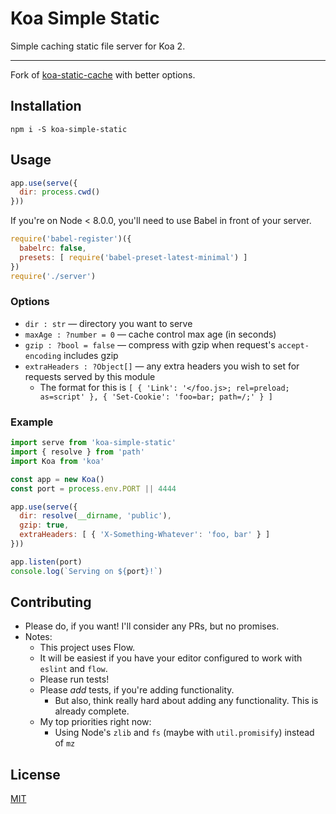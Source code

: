 # Koa Simple Static

Simple caching static file server for Koa 2.

--------

Fork of [koa-static-cache](https://github.com/koajs/static-cache) with better
options.

## Installation

```
npm i -S koa-simple-static
```

## Usage

```javascript
app.use(serve({
  dir: process.cwd()
}))
```

If you're on Node < 8.0.0, you'll need to use Babel in front of your server.

```javascript
require('babel-register')({
  babelrc: false,
  presets: [ require('babel-preset-latest-minimal') ]
})
require('./server')
```

### Options

* `dir : str` &mdash; directory you want to serve
* `maxAge : ?number = 0` &mdash; cache control max age (in seconds)
* `gzip : ?bool = false` &mdash; compress with gzip when request's `accept-encoding` includes gzip
* `extraHeaders : ?Object[]` &mdash; any extra headers you wish to set for requests served by this module
  * The format for this is `[ { 'Link': '</foo.js>; rel=preload; as=script' }, { 'Set-Cookie': 'foo=bar; path=/;' } ]`

### Example

```javascript
import serve from 'koa-simple-static'
import { resolve } from 'path'
import Koa from 'koa'

const app = new Koa()
const port = process.env.PORT || 4444

app.use(serve({
  dir: resolve(__dirname, 'public'),
  gzip: true,
  extraHeaders: [ { 'X-Something-Whatever': 'foo, bar' } ]
}))

app.listen(port)
console.log(`Serving on ${port}!`)
```

## Contributing

* Please do, if you want! I'll consider any PRs, but no promises.
* Notes:
  * This project uses Flow.
  * It will be easiest if you have your editor configured to work with `eslint`
    and `flow`.
  * Please run tests!
  * Please _add_ tests, if you're adding functionality.
    * But also, think really hard about adding any functionality. This is
      already complete.
  * My top priorities right now:
    * Using Node's `zlib` and `fs` (maybe with `util.promisify`) instead of `mz`

## License

[MIT](./LICENSE.md)
